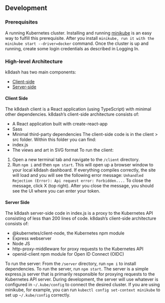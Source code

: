## Development 
### Prerequisites
A running Kubernetes cluster. Installing and running [minikube](https://kubernetes.io/docs/tasks/tools/install-minikube/) is an easy way to fulfill this prerequisite. After you install `minikube, run it with the minikube start --driver=docker` command.
Once the cluster is up and running, create some login credentials as described in Logging In.
### High-level Architecture
k8dash has two main components:
* [Client-side](#client-side)
* [Server-side](#server-side)
#### Client Side
The k8dash client is a React application (using TypeScript) with minimal other dependencies. k8dash’s client-side architecture consists of:
* A React application built with create-react-app
* Sass
* Minimal third-party dependencies
The client-side code is in the client > src folder. Within this folder you can find:
* index.js
* The views and art in SVG format
To run the client:
1. Open a new terminal tab and navigate to the `/client` directory.
2. Run `npm i` and then `npm start`. 
This will open up a browser window to your local k8dash dashboard. If everything compiles correctly, the site will load and you will see the following error message: `Unhandled Rejection (Error): Api request error: Forbidden....` 
To close the message, click X (top right). After you close the message, you should see the UI where you can enter your token.
#### Server Side
The k8dash server-side code in index.js is a proxy to the Kubernetes API consisting of less than 200 lines of code. k8dash’s client-side architecture consists of:
* @kubernetes/client-node, the Kubernetes npm module
* Express webserver
* Node JS
* http-proxy-middleware for proxy requests to the Kubernetes API
* openid-client npm module for Open ID Connect (OIDC)

To run the server:
From the `/server` directory, run `npm i` to install dependencies.
To run the server, run `npm start`. The server is a simple express.js server that is primarily responsible for proxying requests to the Kubernetes API server.
During development, the server will use whatever is configured in `~/.kube/config` to connect the desired cluster. If you are using minikube, for example, you can run `kubectl config set-context minikube` to set up `~/.kube/config` correctly.